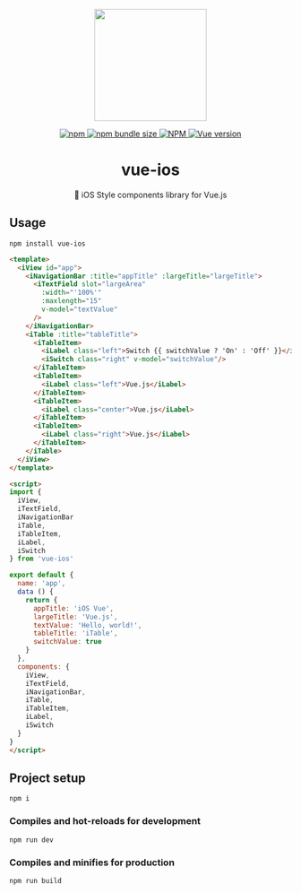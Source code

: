 <p align="center">
  <img width="200" src="https://user-images.githubusercontent.com/26512984/59761543-13875580-92d0-11e9-871c-2874fa82e332.png">
</p>

<p align="center">
  <a href="https://www.npmjs.com/package/vue-ios">
    <img alt="npm" src="https://img.shields.io/npm/v/vue-ios.svg">
  </a>
  <a href="https://www.npmjs.com/package/vue-ios">
    <img alt="npm bundle size" src="https://img.shields.io/bundlephobia/min/vue-ios.svg">
  </a>
  <a href="#">
    <img alt="NPM" src="https://img.shields.io/npm/l/vue-ios.svg">
  </a>
  <a href="#">
    <img alt="Vue version" src="https://img.shields.io/badge/vue-2.6.10-green.svg">
  </a>
</p>

<h1 align="center">vue-ios</h1>
<p align="center">🍎 iOS Style components library for Vue.js</p>

## Usage

```
npm install vue-ios
```

```html
<template>
  <iView id="app">
    <iNavigationBar :title="appTitle" :largeTitle="largeTitle">
      <iTextField slot="largeArea" 
        :width="'100%'"
        :maxlength="15"
        v-model="textValue" 
      />
    </iNavigationBar>
    <iTable :title="tableTitle">
      <iTableItem>
        <iLabel class="left">Switch {{ switchValue ? 'On' : 'Off' }}</iLabel>
        <iSwitch class="right" v-model="switchValue"/>
      </iTableItem>
      <iTableItem>
        <iLabel class="left">Vue.js</iLabel>
      </iTableItem>
      <iTableItem>
        <iLabel class="center">Vue.js</iLabel>
      </iTableItem>
      <iTableItem>
        <iLabel class="right">Vue.js</iLabel>
      </iTableItem>
    </iTable>
  </iView>
</template>

<script>
import {
  iView,
  iTextField,
  iNavigationBar
  iTable,
  iTableItem,
  iLabel,
  iSwitch
} from 'vue-ios'

export default {
  name: 'app',
  data () {
    return {
      appTitle: 'iOS Vue',
      largeTitle: 'Vue.js',
      textValue: 'Hello, world!',
      tableTitle: 'iTable',
      switchValue: true
    }
  },
  components: {
    iView,
    iTextField,
    iNavigationBar,
    iTable,
    iTableItem,
    iLabel,
    iSwitch
  }
}
</script>
```

## Project setup
```
npm i
```

### Compiles and hot-reloads for development
```
npm run dev
```

### Compiles and minifies for production
```
npm run build
```
